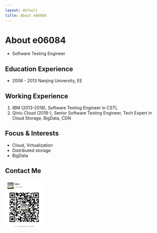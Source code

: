 ```yaml
---
layout: default
title: About e06084
---
```


# About e06084

* Software Testing Engineer

## Education Experience

* 2006 - 2013 Nanjing University, EE

## Working Experience

1. IBM (2013-2018), Software Testing Engineer in CSTL
2. Qiniu Cloud (2018-), Senior Software Testing Engineer, Tech Expert in Cloud Storage, BigData, CDN

## Focus & Interests

* Cloud, Virtualization
* Distributed storage
* BigData

## Contact Me
 <p align="left"><img src="/assets/img/wechat.jpeg" width="25%" height="25%"></p>